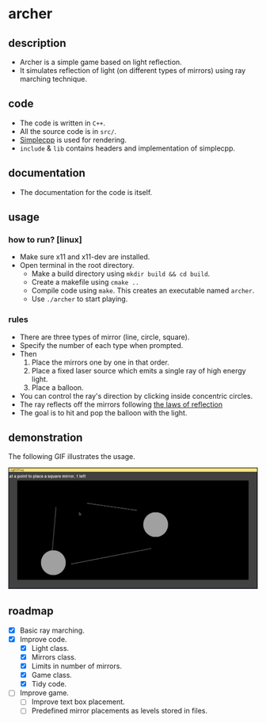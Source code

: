 # archer

## description
- Archer is a simple game based on light reflection.
- It simulates reflection of light (on different types of mirrors) using ray marching technique.

## code
- The code is written in `C++`.
- All the source code is in `src/`.
- [Simplecpp](https://www.cse.iitb.ac.in/~ranade/simplecpp/) is used for rendering.
- `include` & `lib` contains headers and implementation of simplecpp.

## documentation
- The documentation for the code is itself.

## usage

### how to run? [linux]
- Make sure x11 and x11-dev are installed.
- Open terminal in the root directory.
    - Make a build directory using `mkdir build && cd build`.
    - Create a makefile using `cmake ..`
    - Compile code using `make`. This creates an executable named `archer`.
    - Use `./archer` to start playing.

### rules
- There are three types of mirror (line, circle, square).
- Specify the number of each type when prompted.
- Then
    1. Place the mirrors one by one in that order.
    1. Place a fixed laser source which emits a single ray of high energy light.
    1. Place a balloon.
- You can control the ray's direction by clicking inside concentric circles.
- The ray reflects off the mirrors following [the laws of reflection](https://en.wikipedia.org/wiki/Reflection_(physics)#Laws_of_reflection)
- The goal is to hit and pop the balloon with the light.

## demonstration
The following GIF illustrates the usage.

![](./github/gameplay.gif)

## roadmap
- [x] Basic ray marching.
- [x] Improve code.
    - [x] Light class.
    - [x] Mirrors class.
    - [x] Limits in number of mirrors.
    - [x] Game class.
    - [x] Tidy code.
- [ ] Improve game.
    - [ ] Improve text box placement.
    - [ ] Predefined mirror placements as levels stored in files.

